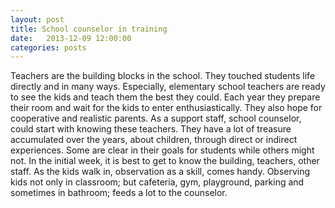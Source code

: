 ```yaml
---
layout: post
title: School counselor in training
date:   2013-12-09 12:00:00
categories: posts
---
```


Teachers are the building blocks in the school. They touched students life directly and in many ways. Especially, elementary school teachers are ready to see the kids and teach them the best they could. Each year they prepare their room and wait for the kids to enter enthusiastically. They also hope for cooperative and realistic parents. As a support staff, school counselor, could start with knowing these teachers. They have a lot of treasure accumulated over the years, about children, through direct or indirect experiences. Some are clear in their goals for students while others might not. In the initial week, it is best to get to know the building, teachers, other staff. As the kids walk in, observation as a skill, comes handy. Observing kids not only in classroom; but cafeteria, gym, playground, parking and sometimes in bathroom; feeds a lot to the counselor.
  

